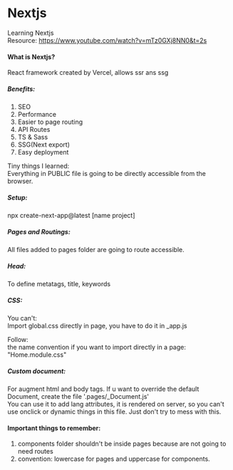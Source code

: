 # Nextjs
  Learning Nextjs \
  Resource: https://www.youtube.com/watch?v=mTz0GXj8NN0&t=2s 

#### What is Nextjs?
React framework created by Vercel, allows ssr ans ssg 

##### Benefits: 
1. SEO
2. Performance
3. Easier to page routing
4. API Routes
5. TS & Sass
6. SSG(Next export)
7. Easy deployment

Tiny things I learned: \
Everything in PUBLIC file is going to be directly accessible from the browser.

##### Setup:
  npx create-next-app@latest [name project]

##### Pages and Routings:
  All files added to pages folder are going to route accessible.
  
##### Head:
  To define metatags, title, keywords 

##### CSS:
  You can't: \
  Import global.css directly in page, you have to do it in _app.js 

  Follow: \
  the name convention if you want to import directly in a page: "Home.module.css" 
  
##### Custom document:
  For augment html and body tags. If u want to override the default Document, create the file '.pages/_Document.js' \
  You can use it to add lang attributes, it is rendered on server, so you can't use onclick or dynamic things in this file. Just don't try to mess with this.

#### Important things to remember:
1. components folder shouldn't be inside pages because are not going to need routes
2. convention: lowercase for pages and uppercase for components.
